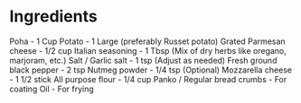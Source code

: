 # Ingredients

Poha - 1 Cup
Potato - 1 Large (preferably Russet potato)
Grated Parmesan cheese - 1/2 cup
Italian seasoning - 1 Tbsp (Mix of dry herbs like oregano, marjoram, etc.)
Salt / Garlic salt - 1 tsp (Adjust as needed)
Fresh ground black pepper - 2 tsp
Nutmeg powder - 1/4 tsp (Optional)
Mozzarella cheese - 1 1/2 stick
All purpose flour - 1/4 cup
Panko / Regular bread crumbs - For coating
Oil - For frying